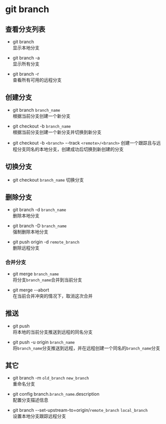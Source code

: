 # git branch

## 查看分支列表
- git branch   
  显示本地分支

- git branch -a   
  显示所有分支

- git branch -r   
  查看所有可用的远程分支


## 创建分支
- git branch `branch_name`   
  根据当前分支创建一个新分支 

- git checkout -b `branch_name`   
  根据当前分支创建一个新分支并切换到新分支

- git checkout -b `<branch>` --track `<remote>/<branch>`
  创建一个跟踪且与远程分支同名的本地分支，创建成功后切换到新创建的分支


## 切换分支
- git checkout `branch_name` 切换分支



## 删除分支
- git branch -d `branch_name`   
  删除本地分支

- git branch -D `branch_name`   
  强制删除本地分支

- git push origin -d `remote_branch`   
  删除远程分支


### 合并分支

- git merge `branch_name`   
  将分支`branch_name`合并到当前分支

- git merge --abort    
  在当前合并冲突的情况下，取消这次合并


## 推送
- git push   
  将本地的当前分支推送到远程的同名分支
  
- git push -u origin `branch_name`   
  将`branch_name`分支推送到远程，并在远程创建一个同名的`branch_name`分支


## 其它
- git branch -m `old_branch` `new_branch`   
  重命名分支

- git config branch.`branch_name`.description   
  配置分支描述信息

- git branch --set-upstream-to=origin/`remote_branch` `local_branch`   
  设置本地分支跟踪远程分支

